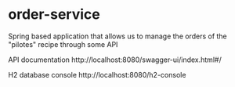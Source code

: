 # order-service
Spring based application that allows us to manage the orders of the "pilotes" recipe through some API

API documentation
http://localhost:8080/swagger-ui/index.html#/

H2 database console
http://localhost:8080/h2-console
